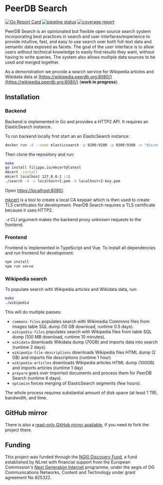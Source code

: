 # PeerDB Search

[![Go Report Card](https://goreportcard.com/badge/gitlab.com/peerdb/search)](https://goreportcard.com/report/gitlab.com/peerdb/search)
[![pipeline status](https://gitlab.com/peerdb/search/badges/main/pipeline.svg?ignore_skipped=true)](https://gitlab.com/peerdb/search/-/pipelines)
[![coverage report](https://gitlab.com/peerdb/search/badges/main/coverage.svg)](https://gitlab.com/peerdb/search/-/graphs/main/charts)

PeerDB Search is an opinionated but flexible open source search system incorporating best practices in search and user
interfaces/experience to provide intuitive, fast, and easy to use search over both full-text data and semantic data
exposed as facets. The goal of the user interface is to allow users without technical knowledge to
easily find results they want, without having to write queries. The system also allows multiple data sources
to be used and merged together.

As a demonstration we provide a search service for Wikipedia articles and Wikidata data at [https://wikipedia.peerdb.org:8080/](https://wikipedia.peerdb.org:8080/) (**work in progress**).

## Installation

### Backend

Backend is implemented in Go and provides a HTTP2 API. It requires an ElasticSearch instance.

To run backend locally first start an an ElasticSearch instance:

```sh
docker run -d --name elasticsearch -p 9200:9200 -p 9300:9300 -e "discovery.type=single-node" -e "xpack.security.enabled=false" -e "ingest.geoip.downloader.enabled=false" elasticsearch:7.16.3
```

Then clone the repository and run:

```sh
make
go install filippo.io/mkcert@latest
mkcert -install
mkcert localhost 127.0.0.1 ::1
./search -d -c localhost+2.pem -k localhost+2-key.pem
```

Open [https://localhost:8080/](https://localhost:8080/).

[mkcert](https://github.com/FiloSottile/mkcert) is a tool to create a local CA
keypair which is then used to create TLS certificates for development. PeerDB Search
requires a TLS certificate because it uses HTTP2.

`-d` CLI argument makes the backend proxy unknown requests to the frontend.

### Frontend

Frontend is implemented in TypeScript and Vue. To install all dependencies and run frontend
for development:

```sh
npm install
npm run serve
```

### Wikipedia search

To populate search with Wikipedia articles and Wikidata data, run:

```sh
make
./wikipedia
```

This will do multiple passes:

- `commons-files` populates search with Wikimedia Commons files from images table SQL dump (10 GB download, runtime 0.5 days).
- `wikipedia-files` populates search with Wikipedia files from table SQL dump (100 MB download, runtime 10 minutes).
- `wikidata` downloads Wikidata dump (70GB) and imports data into search (runtime 2 days).
- `wikipedia-file-descriptions` downloads Wikipedia files HTML dump (2 GB) and imports file descriptions (runtime 1 hour)
- `wikipedia-articles` downloads Wikipedia articles HTML dump (100GB) and imports articles (runtime 1 day)
- `prepare` goes over imported documents and process them for PeerDB Search (runtime 6 days).
- `optimize` forces merging of ElasticSearch segments (few hours).

The whole process requires substantial amount of disk space (at least 1 TB), bandwidth, and time.

## GitHub mirror

There is also a [read-only GitHub mirror available](https://github.com/peer/db-search),
if you need to fork the project there.

## Funding

This project was funded through the [NGI0 Discovery Fund](https://nlnet.nl/discovery/), a
fund established by NLnet with financial support from the European Commission's
[Next Generation Internet](https://ngi.eu/) programme, under the aegis of DG Communications
Networks, Content and Technology under grant agreement No 825322.
